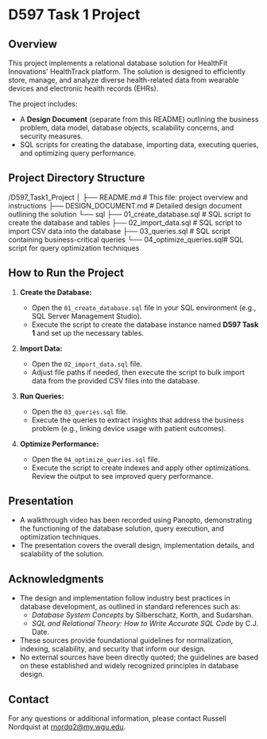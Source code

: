 # D597 Task 1 Project

## Overview
This project implements a relational database solution for HealthFit Innovations' HealthTrack platform. The solution is designed to efficiently store, manage, and analyze diverse health-related data from wearable devices and electronic health records (EHRs).

The project includes:
- A **Design Document** (separate from this README) outlining the business problem, data model, database objects, scalability concerns, and security measures.
- SQL scripts for creating the database, importing data, executing queries, and optimizing query performance.

## Project Directory Structure
/D597_Task1_Project │ ├── README.md # This file: project overview and instructions ├── DESIGN_DOCUMENT.md # Detailed design document outlining the solution └── sql ├── 01_create_database.sql # SQL script to create the database and tables ├── 02_import_data.sql # SQL script to import CSV data into the database ├── 03_queries.sql # SQL script containing business-critical queries └── 04_optimize_queries.sql# SQL script for query optimization techniques

## How to Run the Project

1. **Create the Database:**
   - Open the `01_create_database.sql` file in your SQL environment (e.g., SQL Server Management Studio).
   - Execute the script to create the database instance named **D597 Task 1** and set up the necessary tables.

2. **Import Data:**
   - Open the `02_import_data.sql` file.
   - Adjust file paths if needed, then execute the script to bulk import data from the provided CSV files into the database.

3. **Run Queries:**
   - Open the `03_queries.sql` file.
   - Execute the queries to extract insights that address the business problem (e.g., linking device usage with patient outcomes).

4. **Optimize Performance:**
   - Open the `04_optimize_queries.sql` file.
   - Execute the script to create indexes and apply other optimizations. Review the output to see improved query performance.

## Presentation

- A walkthrough video has been recorded using Panopto, demonstrating the functioning of the database solution, query execution, and optimization techniques.
- The presentation covers the overall design, implementation details, and scalability of the solution.

## Acknowledgments

- The design and implementation follow industry best practices in database development, as outlined in standard references such as:
  - *Database System Concepts* by Silberschatz, Korth, and Sudarshan.
  - *SQL and Relational Theory: How to Write Accurate SQL Code* by C.J. Date.
- These sources provide foundational guidelines for normalization, indexing, scalability, and security that inform our design.
- No external sources have been directly quoted; the guidelines are based on these established and widely recognized principles in database design.

## Contact

For any questions or additional information, please contact Russell Nordquist at rnordq2@my.wgu.edu.

